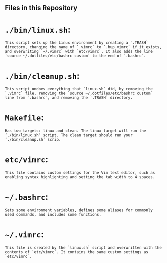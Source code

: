 ## Files in this Repository

# `./bin/linux.sh`:
	This script sets up the Linux environment by creating a `.TRASH` directory, changing the name of `.vimrc` to `.bup vimrc` if it exists, and overwriting `~/.vimrc` with `etc/vimrc`. It also adds the line `source ~/.dotfiles/etc/bashrc custom` to the end of `.bashrc`.
# `./bin/cleanup.sh`:
	This script undoes everything that `linux.sh` did, by removing the `.vimrc` file, removing the `source ~/.dotfiles/etc/bashrc custom` line from `.bashrc`, and removing the `.TRASH` directory.
# `Makefile`:
	Has two targets: linux and clean. The linux target will run the ‘./bin/linux.sh’ script. The clean target should run your ‘./bin/cleanup.sh’ scrip.
# `etc/vimrc`:
	This file contains custom settings for the Vim text editor, such as enabling syntax highlighting and setting the tab width to 4 spaces.
# `~/.bashrc`:
	Sets some environment variables, defines some aliases for commonly used commands, and includes some functions.
# `~/.vimrc`:
	This file is created by the `linux.sh` script and overwritten with the contents of `etc/vimrc`. It contains the same custom settings as `etc/vimrc`.

